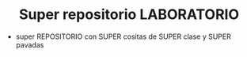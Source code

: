 <div align="center">
  
# Super repositorio LABORATORIO  
</div>

* super REPOSITORIO con SUPER cositas de SUPER clase y SUPER pavadas
